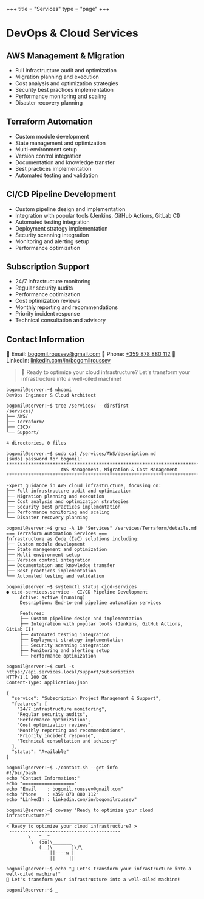 +++
title = "Services"
type = "page"
+++

# DevOps & Cloud Services

## AWS Management & Migration

- Full infrastructure audit and optimization
- Migration planning and execution
- Cost analysis and optimization strategies
- Security best practices implementation
- Performance monitoring and scaling
- Disaster recovery planning

## Terraform Automation

- Custom module development
- State management and optimization
- Multi-environment setup
- Version control integration
- Documentation and knowledge transfer
- Best practices implementation
- Automated testing and validation

## CI/CD Pipeline Development

- Custom pipeline design and implementation
- Integration with popular tools (Jenkins, GitHub Actions, GitLab CI)
- Automated testing integration
- Deployment strategy implementation
- Security scanning integration
- Monitoring and alerting setup
- Performance optimization

## Subscription Support

- 24/7 infrastructure monitoring
- Regular security audits
- Performance optimization
- Cost optimization reviews
- Monthly reporting and recommendations
- Priority incident response
- Technical consultation and advisory

## Contact Information

📧 Email: [bogomil.roussev@gmail.com](mailto:bogomil.roussev@gmail.com)
📱 Phone: [+359 878 880 112](tel:+359878880112)
💼 LinkedIn: [linkedin.com/in/bogomilroussev](https://linkedin.com/in/bogomilroussev)

> 🚀 Ready to optimize your cloud infrastructure? Let's transform your infrastructure into a well-oiled machine!

```terminal
bogomil@server:~$ whoami
DevOps Engineer & Cloud Architect

bogomil@server:~$ tree /services/ --dirsfirst
/services/
├── AWS/
├── Terraform/
├── CICD/
└── Support/

4 directories, 0 files

bogomil@server:~$ sudo cat /services/AWS/description.md
[sudo] password for bogomil:
********************************************************************************
                    AWS Management, Migration & Cost Management
********************************************************************************

Expert guidance in AWS cloud infrastructure, focusing on:
├── Full infrastructure audit and optimization
├── Migration planning and execution
├── Cost analysis and optimization strategies
├── Security best practices implementation
├── Performance monitoring and scaling
└── Disaster recovery planning

bogomil@server:~$ grep -A 10 "Services" /services/Terraform/details.md
=== Terraform Automation Services ===
Infrastructure as Code (IaC) solutions including:
├── Custom module development
├── State management and optimization
├── Multi-environment setup
├── Version control integration
├── Documentation and knowledge transfer
├── Best practices implementation
└── Automated testing and validation

bogomil@server:~$ systemctl status cicd-services
● cicd-services.service - CI/CD Pipeline Development
     Active: active (running)
     Description: End-to-end pipeline automation services

     Features:
     ├── Custom pipeline design and implementation
     ├── Integration with popular tools (Jenkins, GitHub Actions, GitLab CI)
     ├── Automated testing integration
     ├── Deployment strategy implementation
     ├── Security scanning integration
     ├── Monitoring and alerting setup
     └── Performance optimization

bogomil@server:~$ curl -s https://api.services.local/support/subscription
HTTP/1.1 200 OK
Content-Type: application/json

{
  "service": "Subscription Project Management & Support",
  "features": [
    "24/7 infrastructure monitoring",
    "Regular security audits",
    "Performance optimization",
    "Cost optimization reviews",
    "Monthly reporting and recommendations",
    "Priority incident response",
    "Technical consultation and advisory"
  ],
  "status": "Available"
}

bogomil@server:~$ ./contact.sh --get-info
#!/bin/bash
echo "Contact Information:"
echo "==================="
echo "Email    : bogomil.roussev@gmail.com"
echo "Phone    : +359 878 880 112"
echo "LinkedIn : linkedin.com/in/bogomilroussev"

bogomil@server:~$ cowsay "Ready to optimize your cloud infrastructure?"
 _________________________________________
< Ready to optimize your cloud infrastructure? >
 -----------------------------------------
        \   ^__^
         \  (oo)\_______
            (__)\       )\/\
                ||----w |
                ||     ||

bogomil@server:~$ echo "🚀 Let's transform your infrastructure into a well-oiled machine!"
🚀 Let's transform your infrastructure into a well-oiled machine!

bogomil@server:~$ _
